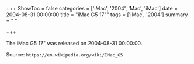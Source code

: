 +++
ShowToc = false
categories = ['iMac', '2004', 'Mac', 'iMac']
date = 2004-08-31 00:00:00
title = "iMac G5 17\""
tags = ['iMac', '2004']
summary = " "

+++

The iMac G5 17" was released on 2004-08-31 00:00:00.

Source: `https://en.wikipedia.org/wiki/IMac_G5`
